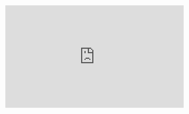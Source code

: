 <p align="center">
<iframe src="https://gifer.com/embed/9ffj" width=480 height=276.000 frameBorder="0" allowFullScreen></iframe><p><a href="https://gifer.com"></a>
</p>
